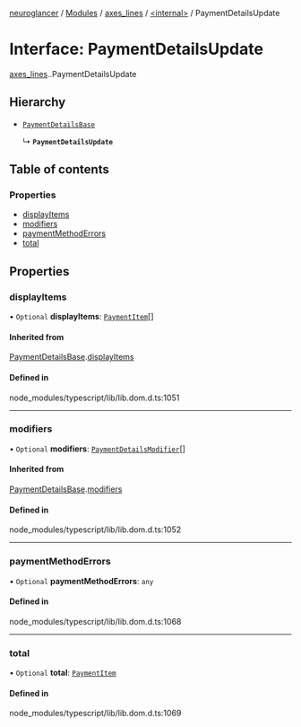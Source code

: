 [neuroglancer](../README.md) / [Modules](../modules.md) / [axes\_lines](../modules/axes_lines.md) / [<internal\>](../modules/axes_lines._internal_.md) / PaymentDetailsUpdate

# Interface: PaymentDetailsUpdate

[axes_lines](../modules/axes_lines.md).[<internal>](../modules/axes_lines._internal_.md).PaymentDetailsUpdate

## Hierarchy

- [`PaymentDetailsBase`](axes_lines._internal_.PaymentDetailsBase.md)

  ↳ **`PaymentDetailsUpdate`**

## Table of contents

### Properties

- [displayItems](axes_lines._internal_.PaymentDetailsUpdate.md#displayitems)
- [modifiers](axes_lines._internal_.PaymentDetailsUpdate.md#modifiers)
- [paymentMethodErrors](axes_lines._internal_.PaymentDetailsUpdate.md#paymentmethoderrors)
- [total](axes_lines._internal_.PaymentDetailsUpdate.md#total)

## Properties

### displayItems

• `Optional` **displayItems**: [`PaymentItem`](axes_lines._internal_.PaymentItem.md)[]

#### Inherited from

[PaymentDetailsBase](axes_lines._internal_.PaymentDetailsBase.md).[displayItems](axes_lines._internal_.PaymentDetailsBase.md#displayitems)

#### Defined in

node_modules/typescript/lib/lib.dom.d.ts:1051

___

### modifiers

• `Optional` **modifiers**: [`PaymentDetailsModifier`](axes_lines._internal_.PaymentDetailsModifier.md)[]

#### Inherited from

[PaymentDetailsBase](axes_lines._internal_.PaymentDetailsBase.md).[modifiers](axes_lines._internal_.PaymentDetailsBase.md#modifiers)

#### Defined in

node_modules/typescript/lib/lib.dom.d.ts:1052

___

### paymentMethodErrors

• `Optional` **paymentMethodErrors**: `any`

#### Defined in

node_modules/typescript/lib/lib.dom.d.ts:1068

___

### total

• `Optional` **total**: [`PaymentItem`](axes_lines._internal_.PaymentItem.md)

#### Defined in

node_modules/typescript/lib/lib.dom.d.ts:1069
